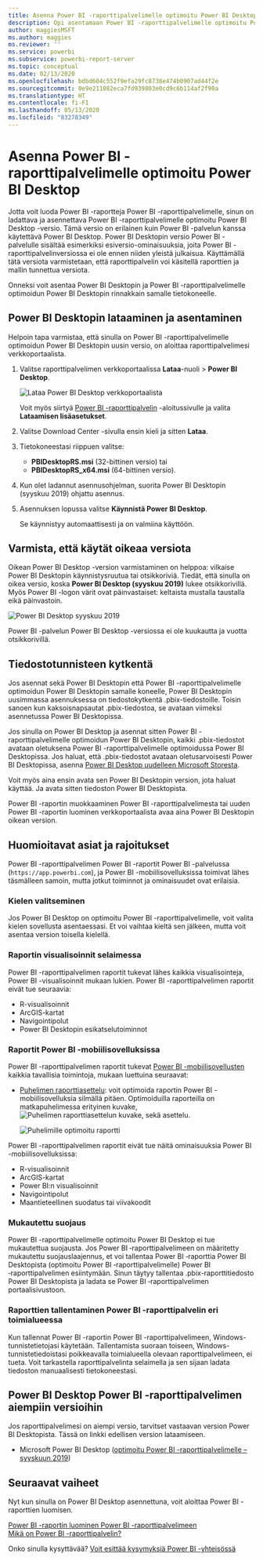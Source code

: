 ```yaml
---
title: Asenna Power BI -raporttipalvelimelle optimoitu Power BI Desktop
description: Opi asentamaan Power BI -raporttipalvelimelle optimoitu Power BI Desktop
author: maggiesMSFT
ms.author: maggies
ms.reviewer: ''
ms.service: powerbi
ms.subservice: powerbi-report-server
ms.topic: conceptual
ms.date: 02/13/2020
ms.openlocfilehash: bdbd604c552f9efa29fc8738e474b0907ad44f2e
ms.sourcegitcommit: 0e9e211082eca7fd939803e0cd9c6b114af2f90a
ms.translationtype: HT
ms.contentlocale: fi-FI
ms.lasthandoff: 05/13/2020
ms.locfileid: "83278349"
---
```

# <a name="install-power-bi-desktop-optimized-for-power-bi-report-server"></a>Asenna Power BI -raporttipalvelimelle optimoitu Power BI Desktop

Jotta voit luoda Power BI -raportteja Power BI -raporttipalvelimelle, sinun on ladattava ja asennettava Power BI -raporttipalvelimelle optimoitu Power BI Desktop -versio. Tämä versio on erilainen kuin Power BI -palvelun kanssa käytettävä Power BI Desktop. Power BI Desktopin versio Power BI -palvelulle sisältää esimerkiksi esiversio-ominaisuuksia, joita Power BI -raporttipalvelinversiossa ei ole ennen niiden yleistä julkaisua. Käyttämällä tätä versiota varmistetaan, että raporttipalvelin voi käsitellä raporttien ja mallin tunnettua versiota. 

Onneksi voit asentaa Power BI Desktopin ja Power BI -raporttipalvelimelle optimoidun Power BI Desktopin rinnakkain samalle tietokoneelle.

## <a name="download-and-install-power-bi-desktop"></a>Power BI Desktopin lataaminen ja asentaminen

Helpoin tapa varmistaa, että sinulla on Power BI -raporttipalvelimelle optimoidun Power BI Desktopin uusin versio, on aloittaa raporttipalvelimesi verkkoportaalista.

1. Valitse raporttipalvelimen verkkoportaalissa **Lataa**-nuoli > **Power BI Desktop**.

    ![Lataa Power BI Desktop verkkoportaalista](media/install-powerbi-desktop/report-server-download-web-portal.png)

    Voit myös siirtyä [Power BI -raporttipalvelin](https://powerbi.microsoft.com/report-server/) -aloitussivulle ja valita **Lataamisen lisäasetukset**.

2. Valitse Download Center -sivulla ensin kieli ja sitten **Lataa**.

3. Tietokoneestasi riippuen valitse: 

    - **PBIDesktopRS.msi** (32-bittinen versio) tai
    - **PBIDesktopRS_x64.msi** (64-bittinen versio).

1. Kun olet ladannut asennusohjelman, suorita Power BI Desktopin (syyskuu 2019) ohjattu asennus.

2. Asennuksen lopussa valitse **Käynnistä Power BI Desktop**.

    Se käynnistyy automaattisesti ja on valmiina käyttöön.

## <a name="verify-youre-using-the-correct-version"></a>Varmista, että käytät oikeaa versiota
Oikean Power BI Desktop -version varmistaminen on helppoa: vilkaise Power BI Desktopin käynnistysruutua tai otsikkoriviä. Tiedät, että sinulla on oikea versio, koska **Power BI Desktop (syyskuu 2019)** lukee otsikkorivillä. Myös Power BI -logon värit ovat päinvastaiset: keltaista mustalla taustalla eikä päinvastoin.

![Power BI Desktop syyskuu 2019](media/install-powerbi-desktop/power-bi-report-server-desktop-sept-2019.png)

Power BI -palvelun Power BI Desktop -versiossa ei ole kuukautta ja vuotta otsikkorivillä.

## <a name="file-extension-association"></a>Tiedostotunnisteen kytkentä
Jos asennat sekä Power BI Desktopin että Power BI -raporttipalvelimelle optimoidun Power BI Desktopin samalle koneelle, Power BI Desktopin uusimmassa asennuksessa on tiedostokytkentä .pbix-tiedostoille. Toisin sanoen kun kaksoisnapsautat .pbix-tiedostoa, se avataan viimeksi asennetussa Power BI Desktopissa.

Jos sinulla on Power BI Desktop ja asennat sitten Power BI -raporttipalvelimelle optimoidun Power BI Desktopin, kaikki .pbix-tiedostot avataan oletuksena Power BI -raporttipalvelimelle optimoidussa Power BI Desktopissa. Jos haluat, että .pbix-tiedostot avataan oletusarvoisesti Power BI Desktopissa, asenna [Power BI Desktop uudelleen Microsoft Storesta](https://aka.ms/pbidesktopstore).

Voit myös aina ensin avata sen Power BI Desktopin version, jota haluat käyttää. Ja avata sitten tiedoston Power BI Desktopista.

Power BI -raportin muokkaaminen Power BI -raporttipalvelimesta tai uuden Power BI -raportin luominen verkkoportaalista avaa aina Power BI Desktopin oikean version.

## <a name="considerations-and-limitations"></a>Huomioitavat asiat ja rajoitukset

Power BI -raporttipalvelimen Power BI -raportit Power BI -palvelussa (`https://app.powerbi.com`), ja Power BI -mobiilisovelluksissa toimivat lähes täsmälleen samoin, mutta jotkut toiminnot ja ominaisuudet ovat erilaisia.

### <a name="selecting-a-language"></a>Kielen valitseminen

Jos Power BI Desktop on optimoitu Power BI -raporttipalvelimelle, voit valita kielen sovellusta asentaessasi. Et voi vaihtaa kieltä sen jälkeen, mutta voit asentaa version toisella kielellä.

### <a name="report-visuals-in-a-browser"></a>Raportin visualisoinnit selaimessa

Power BI -raporttipalvelimen raportit tukevat lähes kaikkia visualisointeja, Power BI -visualisoinnit mukaan lukien. Power BI -raporttipalvelimen raportit eivät tue seuraavia:

* R-visualisoinnit
* ArcGIS-kartat
* Navigointipolut
* Power BI Desktopin esikatselutoiminnot

### <a name="reports-in-the-power-bi-mobile-apps"></a>Raportit Power BI -mobiilisovelluksissa

Power BI -raporttipalvelimen raportit tukevat [Power BI -mobiilisovellusten](../consumer/mobile/mobile-apps-for-mobile-devices.md) kaikkia tavallisia toimintoja, mukaan luettuina seuraavat:

* [Puhelimen raporttiasettelu](../create-reports/desktop-create-phone-report.md): voit optimoida raportin Power BI -mobiilisovelluksia silmällä pitäen. Optimoiduilla raporteilla on matkapuhelimessa erityinen kuvake, ![Puhelimen raporttiasettelun kuvake](media/install-powerbi-desktop/power-bi-rs-mobile-optimized-icon.png), sekä asettelu.
  
    ![Puhelimille optimoitu raportti](media/install-powerbi-desktop/power-bi-rs-mobile-optimized-report.png)

Power BI -raporttipalvelimen raportit eivät tue näitä ominaisuuksia Power BI -mobiilisovelluksissa:

* R-visualisoinnit
* ArcGIS-kartat
* Power BI:n visualisoinnit
* Navigointipolut
* Maantieteellinen suodatus tai viivakoodit

### <a name="custom-security"></a>Mukautettu suojaus

Power BI -raporttipalvelimelle optimoitu Power BI Desktop ei tue mukautettua suojausta. Jos Power BI ‑raporttipalvelimeen on määritetty mukautettu suojauslaajennus, et voi tallentaa Power BI ‑raporttia Power BI Desktopista (optimoitu Power BI ‑raporttipalvelimelle) Power BI ‑raporttipalvelimen esiintymään. Sinun täytyy tallentaa .pbix-raporttitiedosto Power BI Desktopista ja ladata se Power BI ‑raporttipalvelimen portaalisivustoon.

### <a name="saving-reports-to-a-power-bi-report-server-in-a-different-domain"></a>Raporttien tallentaminen Power BI -raporttipalvelin eri toimialueessa

Kun tallennat Power BI -raportin Power BI -raporttipalvelimeen, Windows-tunnistetietojasi käytetään. Tallentamista suoraan toiseen, Windows-tunnistetiedoistasi poikkeavalla toimialueella olevaan raporttipalvelimeen, ei tueta. Voit tarkastella raporttipalvelinta selaimella ja sen sijaan ladata tiedoston manuaalisesti tietokoneestasi.

## <a name="power-bi-desktop-for-earlier-versions-of-power-bi-report-server"></a>Power BI Desktop Power BI -raporttipalvelimen aiempiin versioihin

Jos raporttipalvelimesi on aiempi versio, tarvitset vastaavan version Power BI Desktopista. Tässä on linkki edellisen version lataamiseen.

- Microsoft Power BI Desktop ([optimoitu Power BI -raporttipalvelimelle – syyskuun 2019](https://go.microsoft.com/fwlink/?linkid=2103723))

## <a name="next-steps"></a>Seuraavat vaiheet

Nyt kun sinulla on Power BI Desktop asennettuna, voit aloittaa Power BI -raporttien luomisen.

[Power BI -raportin luominen Power BI -raporttipalvelimeen](quickstart-create-powerbi-report.md)  
[Mikä on Power BI -raporttipalvelin?](get-started.md)

Onko sinulla kysyttävää? [Voit esittää kysymyksiä Power BI -yhteisössä](https://community.powerbi.com/)

